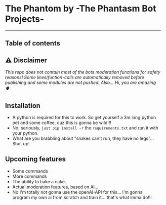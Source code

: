 # The Phantom by -The Phantasm Bot Projects-
---
## Table of contents

## ⚠️ Disclaimer
*This repo does not contain most of the bots moderation functions for safety reasons!*
*Some lines/funtion-calls are automatically removed before publishing and some modules are not pushed.*
*Also... Hi, you are amazing 🫀*

## Installation
- A python is required for this to work. So get yourself a 3m long python pet and some coffee, cuz this is gonna be wild!!!
- No, seriously, `just pip install -r` the `requirements.txt` and run it with your python.
- What are you brabbling about "snakes can't run, they have no legs"... Shut up!

## Upcoming features
- Some commands
- More commands
- The ability to bake a cake...
- Actual moderation features, based on AI...
- No I'm totally not gonna use the openAI-API for this... I'm gonna program my own ai from scratch and train it... that's what imma do!!!
